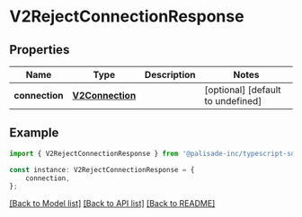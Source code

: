 # V2RejectConnectionResponse


## Properties

Name | Type | Description | Notes
------------ | ------------- | ------------- | -------------
**connection** | [**V2Connection**](V2Connection.md) |  | [optional] [default to undefined]

## Example

```typescript
import { V2RejectConnectionResponse } from '@palisade-inc/typescript-sdk';

const instance: V2RejectConnectionResponse = {
    connection,
};
```

[[Back to Model list]](../README.md#documentation-for-models) [[Back to API list]](../README.md#documentation-for-api-endpoints) [[Back to README]](../README.md)
